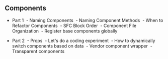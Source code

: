## Components

- Part 1
   - Naming Components
   - Naming Component Methods
   - When to Refactor Components
   - SFC Block Order
   - Component File Organization
   - Register base components globally

- Part 2
   - Props
   - Let's do a coding experiment
   - How to dynamically switch components based on data
   - Vendor component wrapper
   - Transparent components
